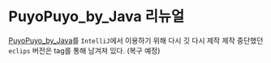 # PuyoPuyo_by_Java 리뉴얼
[PuyoPuyo_by_Java](docs/v1.0.0)를 `IntelliJ`에서 이용하기 위해 다시 깃 다시 제작
제작 중단했던 `eclips` 버전은 tag를 통해 남겨져 있다. (복구 예정)

